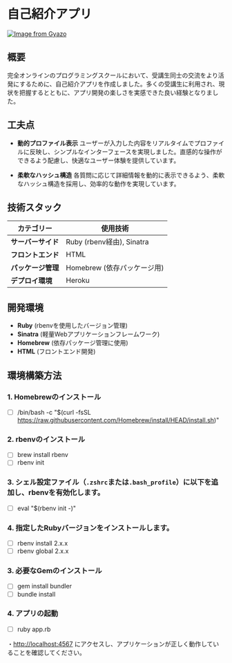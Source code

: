 # 自己紹介アプリ

[![Image from Gyazo](https://i.gyazo.com/76a81e8ee1daa0dc2cb4ecfad00fe542.png)](https://gyazo.com/76a81e8ee1daa0dc2cb4ecfad00fe542)

## 概要
完全オンラインのプログラミングスクールにおいて、受講生同士の交流をより活発にするために、自己紹介アプリを作成しました。多くの受講生に利用され、現状を把握するとともに、アプリ開発の楽しさを実感できた良い経験となりました。

## 工夫点
- **動的プロファイル表示**
ユーザーが入力した内容をリアルタイムでプロファイルに反映し、シンプルなインターフェースを実現しました。直感的な操作ができるよう配慮し、快適なユーザー体験を提供しています。

- **柔軟なハッシュ構造**
各質問に応じて詳細情報を動的に表示できるよう、柔軟なハッシュ構造を採用し、効率的な動作を実現しています。

## 技術スタック

| カテゴリー | 使用技術 |
| --- | --- |
| **サーバーサイド** | Ruby (rbenv経由), Sinatra |
| **フロントエンド** | HTML |
| **パッケージ管理** | Homebrew (依存パッケージ用) |
| **デプロイ環境** | Heroku |

## 開発環境

- **Ruby** (rbenvを使用したバージョン管理)
- **Sinatra** (軽量Webアプリケーションフレームワーク)
- **Homebrew** (依存パッケージ管理に使用)
- **HTML** (フロントエンド開発)

## 環境構築方法
### 1. Homebrewのインストール

- [ ] /bin/bash -c "$(curl -fsSL https://raw.githubusercontent.com/Homebrew/install/HEAD/install.sh)"

### 2. rbenvのインストール

- [ ] brew install rbenv
- [ ] rbenv init

### 3. シェル設定ファイル（`.zshrc`または`.bash_profile`）に以下を追加し、rbenvを有効化します。

- [ ] eval "$(rbenv init -)"

### 4. 指定したRubyバージョンをインストールします。

- [ ] rbenv install 2.x.x
- [ ] rbenv global 2.x.x

### 3. 必要なGemのインストール

- [ ] gem install bundler
- [ ] bundle install

### 4. アプリの起動

- [ ] ruby app.rb

・[http://localhost:4567](http://localhost:4567) にアクセスし、アプリケーションが正しく動作していることを確認してください。
